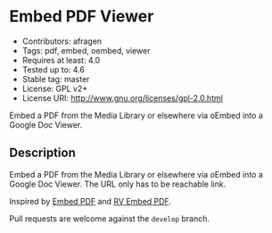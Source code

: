 # Embed PDF Viewer

* Contributors: afragen  
* Tags: pdf, embed, oembed, viewer  
* Requires at least: 4.0  
* Tested up to: 4.6 
* Stable tag: master  
* License: GPL v2+  
* License URI: http://www.gnu.org/licenses/gpl-2.0.html
  

Embed a PDF from the Media Library or elsewhere via oEmbed into a Google Doc Viewer.

## Description
Embed a PDF from the Media Library or elsewhere via oEmbed into a Google Doc Viewer. The URL only has to be reachable link.

Inspired by [Embed PDF](https://wordpress.org/plugins/dirtysuds-embed-pdf/) and [RV Embed PDF](https://wordpress.org/plugins/rv-embed-pdf/).

Pull requests are welcome against the `develop` branch.
